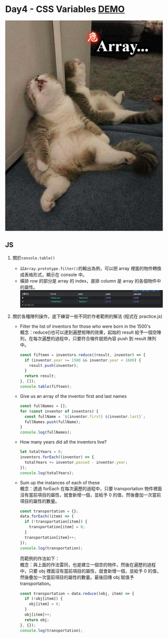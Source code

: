 # Day4 - CSS Variables [DEMO](https://ywcheng1207.github.io/JavaScript30/04%20-%20Array%20Cardio%20Day%201/index-START.html)

![](./screen.png)

## JS

1. 關於`console.table()` <br>

   - 以`Array.prototype.filter()`的輸出為例，可以把 array 裡面的物件轉換成表格形式，顯示在 console 中。
   - 橫排 row 的部分是 array 的 index，直排 column 是 array 的各個物件中的屬性。
     ![](./console.table.JPG)

2. 關於各種陣列操作，底下練習一些不同於作者範例的解法 (程式在 practice.js) <br>

   - Filter the list of inventors for those who were born in the 1500's<br>
     概念：reduce()也可以達到遍歷矩陣的效果，起始的 result 給予一個空陣列，在每次遍歷的過程中，只要符合條件就把內容 push 到 result 陣列中。<br>
     ```javascript
     const fifteen = inventors.reduce((result, inventor) => {
       if (inventor.year >= 1500 && inventor.year < 1600) {
         result.push(inventor);
       }
       return result;
     }, []);
     console.table(fifteen);
     ```
   - Give us an array of the inventor first and last names
     ```javascript
     const fullNames = [];
     for (const inventor of inventors) {
       const fullName = `${inventor.first} ${inventor.last}`;
       fullNames.push(fullName);
     }
     console.log(fullNames);
     ```
   - How many years did all the inventors live?
     ```javascript
     let totalYears = 0;
     inventors.forEach((inventor) => {
       totalYears += inventor.passed - inventor.year;
     });
     console.log(totalYears);
     ```
   - Sum up the instances of each of these<br>
     概念：透過 forEach 在每次遍歷的過程中，只要 transportation 物件裡面沒有當前項目的屬性，就會新增一個，並給予 0 的值，然後疊加一次當前項目的屬性的數量。<br>

     ```javascript
     const transportation = {};
     data.forEach((item) => {
       if (!transportation[item]) {
         transportation[item] = 0;
       }
       transportation[item]++;
     });
     console.log(transportation);
     ```

     而範例的作法如下：<br>
     概念：與上面的作法雷同，也是建立一個空的物件，然後在遍歷的過程中，只要 obj 裡面沒有當前項目的屬性，就會新增一個，並給予 0 的值，然後疊加一次當前項目的屬性的數量。最後回傳 obj 賦值予 transportation。

     ```javascript
     const transportation = data.reduce((obj, item) => {
       if (!obj[item]) {
         obj[item] = 0;
       }
       obj[item]++;
       return obj;
     }, {});
     console.log(transportation);
     ```
